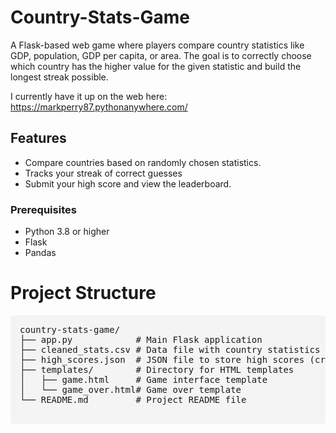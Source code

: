 # Country-Stats-Game
A Flask-based web game where players compare country statistics like GDP, population, GDP per capita, or area. The goal is to correctly choose which country has the higher value for the given statistic and build the longest streak possible.

I currently have it up on the web here: https://markperry87.pythonanywhere.com/

## Features
- Compare countries based on randomly chosen statistics.
- Tracks your streak of correct guesses
- Submit your high score and view the leaderboard.

### Prerequisites
- Python 3.8 or higher
- Flask
- Pandas

<!DOCTYPE html>
<html lang="en">
<head>
    <meta charset="UTF-8">
    <meta name="viewport" content="width=device-width, initial-scale=1.0">
    <title>Project Structure</title>
    <style>
        pre {
            font-family: monospace;
            background-color: #f4f4f4;
            padding: 15px;
            border-radius: 5px;
            overflow-x: auto;
        }
    </style>
</head>
<body>
    <h1>Project Structure</h1>
    <pre>
country-stats-game/
├── app.py            # Main Flask application
├── cleaned_stats.csv # Data file with country statistics
├── high_scores.json  # JSON file to store high scores (created by the app)
├── templates/        # Directory for HTML templates
│   ├── game.html     # Game interface template
│   └── game_over.html# Game over template
└── README.md         # Project README file
    </pre>
</body>
</html>
